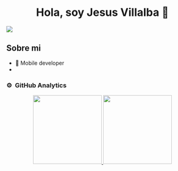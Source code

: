 <div align="center">
<h1 align="center">Hola, soy Jesus Villalba 👋</h1>
</div>
<img src="https://i.imgur.com/RAOKV6Z.png">


## Sobre mi


- 📲 Mobile developer
- <iconify-icon icon="noto:technologist-medium-skin-tone"></iconify-icon>

### ⚙️ &nbsp;GitHub Analytics

<p align="center">
<a href="https://github.com/Jesusavvillalba">
  <img height="180em" src="https://github-readme-stats-eight-theta.vercel.app/api?username=Jesusavvillalba&show_icons=true&theme=algolia&include_all_commits=true&count_private=true"/>
  <img height="180em" src="https://github-readme-stats-eight-theta.vercel.app/api/top-langs/?username=Jesusavvillalba&layout=compact&langs_count=8&theme=algolia"/>
</a>
</p>
